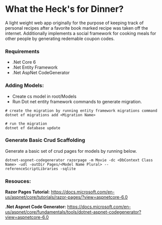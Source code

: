 # What the Heck's for Dinner?
A light weight web app originally for the purpose of keeping track of personal recipes after a favorite book marked recipe was taken off the internet. Additionally implements a social framework for cooking meals for other people by generating redemable coupon codes.

### Requirements ###
* .Net Core 6
* .Net Entity Framework
* .Net AspNet CodeGenerator

### Adding Models: ###
* Create cs model in root/Models
* Run Dot net entity framework commands to generate migration.

```
# create the migration by running entity framework migrations command
dotnet ef migrations add <Migration Name>

# run the migration
dotnet ef database update
```

### Generate Basic Crud Scaffolding ###
Generate a basic set of crud pages for models by running below.

```
dotnet-aspnet-codegenerator razorpage -m Movie -dc <DbContext Class Name> -udl -outDir Pages/<Model Name Plural> --referenceScriptLibraries -sqlite
```

### Resouces: ###
**Razor Pages Tutorial:** 
https://docs.microsoft.com/en-us/aspnet/core/tutorials/razor-pages/?view=aspnetcore-6.0

**.Net Aspnet Code Generator:**
https://docs.microsoft.com/en-us/aspnet/core/fundamentals/tools/dotnet-aspnet-codegenerator?view=aspnetcore-6.0
